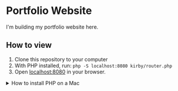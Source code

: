 # Portfolio Website
I'm building my portfolio website here.

## How to view
1. Clone this repository to your computer
2. With PHP installed, <span title="Youn can run this command in any bash shell. On macOS use the Application 'Terminal' from the folder '/Applications/Utilities'.">run:</span> `php -S localhost:8080 kirby/router.php`
3. Open [localhost:8080](http://localhost:8080) in your browser.

<details>
<summary>How to install PHP on a Mac</summary>

1. Install brew: https://brew.sh
2. <span title="Youn can run this command in any bash shell. On macOS use the Application 'Terminal' from the folder '/Applications/Utilities'.">run</span> `brew install php`

</details>

